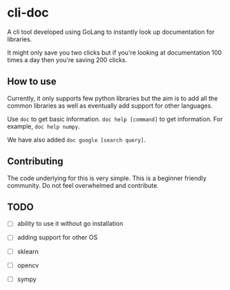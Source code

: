 # cli-doc

A cli tool developed using GoLang to instantly look up documentation for libraries.

It might only save you two clicks but if you're looking at documentation 100 times a day then you're saving 200 clicks.

## How to use

Currently, it only supports few python libraries but the aim is to add all the common libraries as well as eventually add support for other languages. 

Use `doc` to get basic information. 
`doc help [command]` to get information. For example, `doc help numpy`.

We have also added `doc google [search query]`.

## Contributing
The code underlying for this is very simple. This is a beginner friendly community. Do not feel overwhelmed and contribute.

## TODO
- [ ] ability to use it without go installation
- [ ] adding support for other OS
- [ ] sklearn
- [ ] opencv
- [ ] sympy

